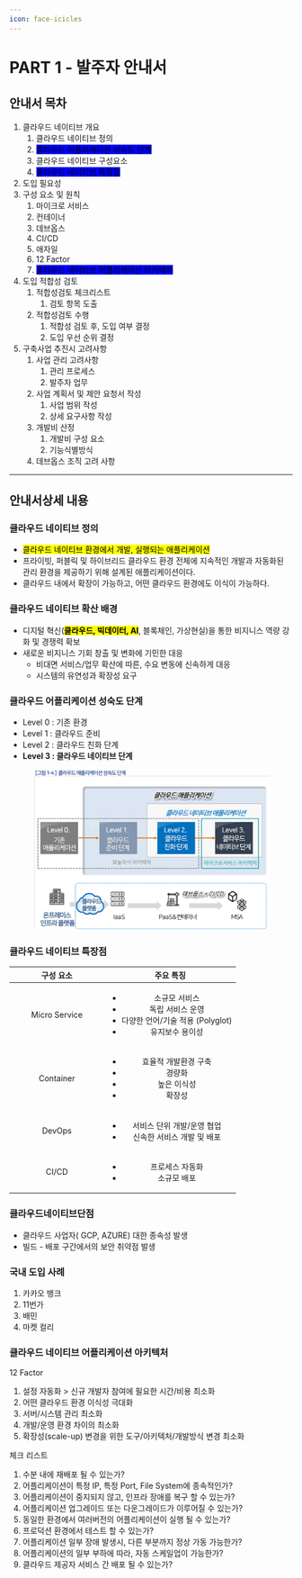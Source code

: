 ```yaml
---
icon: face-icicles
---
```


# PART 1 - 발주자 안내서

## 안내서 목차

1. 클라우드 네이티브 개요
   1. 클라우드 네이티브 정의
   2. <mark style="background-color:blue;">클라우드 어플리케이션 성숙도 단계</mark>
   3. 클라우드 네이티브 구성요소
   4. <mark style="background-color:blue;">클라우드 네이티브 특장점</mark>
2. 도입 필요성
3. 구성 요소 및 원칙
   1. 마이크로 서비스
   2. 컨테이너
   3. 데브옵스
   4. CI/CD
   5. 애자일
   6. 12 Factor
   7. <mark style="background-color:blue;">클라우드 네이티브 어플리케이션 아키텍처</mark>
4. 도입 적합성 검토
   1. 적합성검토 체크리스트
      1. 검토 항목 도출
   2. 적합성검토 수행
      1. 적합성 검토 후, 도입 여부 결정
      2. 도입 우선 순위 결정
5. 구축사업 추진시 고려사항
   1. 사업 관리 고려사항
      1. 관리 프로세스
      2. 발주자 업무&#x20;
   2. 사업 계획서 및 제안 요청서 작성
      1. 사업 범위 작성
      2. 상세 요구사항 작성
   3. 개발비 산정
      1. 개발비 구성 요소
      2. 기능식별방식
   4. 데브옵스 조직 고려 사항

***

## 안내서상세 내용

### 클라우드 네이티브 정의

* <mark style="background-color:yellow;">클라우드 네이티브 환경에서 개발, 실행되는 애플리케이션</mark>
* 프라이빗, 퍼블릭 및 하이브리드 클라우드 환경 전체에 지속적인 개발과 자동화된 관리 환경을 제공하기 위해 설계된 애플리케이션이다.
* 클라우드 내에서 확장이 가능하고, 어떤 클라우드 환경에도 이식이 가능하다.

### 클라우드 네이티브  확산 배경

* 디지털 혁신(<mark style="background-color:yellow;">**클라우드, 빅데이터, AI**</mark>, 블록체인,  가상현실)을 통한 비지니스 역량 강화 및 경쟁력 확보
* 새로운 비지니스 기회 창출 및 변화에 기민한 대응
  * 비대면 서비스/업무 확산에 따른, 수요 변동에 신속하게 대응
  * 시스템의 유연성과 확장성 요구

### 클라우드 어플리케이션 성숙도 단계

* Level 0 : 기존 환경
* Level 1 : 클라우드 준비
* Level 2 : 클라우드 친화 단계
* **Level 3 : 클라우드 네이티브 단계**

<figure><img src="../.gitbook/assets/image.png" alt=""><figcaption></figcaption></figure>

### 클라우드 네이티브 특장점

<table><thead><tr><th width="155" align="center"> 구성 요소</th><th align="center">주요 특징</th></tr></thead><tbody><tr><td align="center">Micro Service</td><td align="center"><ul><li>소규모 서비스</li><li>독립 서비스 운영</li><li>다양한 언어/기술 적용 (Polyglot)</li><li>유지보수 용이성</li></ul></td></tr><tr><td align="center">Container</td><td align="center"><ul><li>효율적 개발환경 구축</li><li>경량화</li><li>높은 이식성</li><li>확장성</li></ul></td></tr><tr><td align="center">DevOps</td><td align="center"><ul><li>서비스 단위 개발/운영 협업</li><li>신속한 서비스 개발 및 배포</li></ul></td></tr><tr><td align="center">CI/CD</td><td align="center"><ul><li>프로세스 자동화</li><li>소규모 배포</li></ul></td></tr></tbody></table>

### 클라우드네이티브단점

* 클라우드 사업자( GCP, AZURE)  대한 종속성 발생
* 빌드 - 배포 구간에서의 보안 취약점 발생

### 국내 도입 사례

1. 카카오 뱅크
2. 11번가
3. 배민
4. 마켓 컬리

### 클라우드 네이티브 어플리케이션 아키텍처

12 Factor

1. 설정 자동화 > 신규 개발자 참여에 필요한 시간/비용 최소화
2. 어떤 클라우드 환경 이식성 극대화
3. 서버/시스템 관리 최소화
4. 개발/운영 환경 차이의 최소화
5. 확장성(scale-up) 변경을 위한 도구/아키텍처/개발방식 변경 최소화

체크 리스트

1. 수분 내에 재배포 될 수 있는가?
2. 어플리케이션이 특정 IP, 특정 Port, File System에 종속적인가?
3. 어플리케이션이 중지되지 않고, 인프라 장애를 복구 할 수 있는가?
4. 어플리케이션 업그레이드 또는 다운그레이드가 이루어질 수 있는가?
5. 동일한 환경에서 여러버전의 어플리케이션이 실행 될 수 있는가?
6. 프로덕션 환경에서 테스트 할 수 있는가?
7. 어플리케이션 일부 장애 발생시, 다른 부분까지 정상 가동 가능한가?
8. 어플리케이션의 일부 부하에 따라, 자동 스케일업이 가능한가?
9. 클라우드 제공자 서비스 간 배포 될 수 있는가?
